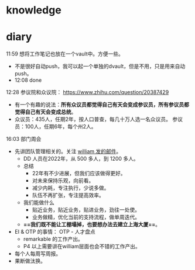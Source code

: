# knowledge


# diary
11:59 想将工作笔记也放在一个vault中。方便一些。
- 不是很好自动push，我可以起一个单独的dvault，但是不用，只是用来自动push。
- 12:08 done 

12:28 参议院和众议院： https://www.zhihu.com/question/20387429 
- 有一个有趣的说法：**所有众议员都觉得自己有天会变成参议员，所有参议员都觉得自己有天会变成总统**。
- 众议员：435人，任期2年，按人口普查，每几十万人选一名众议员。 参议员：100人，任期6年，每个州2人。


16:03 部门周会
- 先讲团队管理相关的。关注 [william 发的邮件](work/william-2023-annual-mail.md)。
	- DD 人员在2022年，从 500 多人，到 1200 多人。
	- 总结
		- 22年有不少进展，但我们应该做得更好。
		* 对未来保持乐观，向前看。
		* 减少内耗，专注执行，少说多做。
		* 队伍不再扩张，专注提高效率。
	* 我们能做什么
		- 贴近业务，贴近业务，贴进业务，劲往一处使。
		- 业务做精，优化当前的支持流程，做单周迭代。
	- **==我们既不能让工棚塌掉，也要想办法去建立上海大厦==**。
- EI & OTP 的事情： OTP - 人才盘点
	- remarkable 的工作产出。
	- P4 以上需要讲在william层面也会不错的工作产出。
- 每个人每周写周报。
- 果断做汰换。